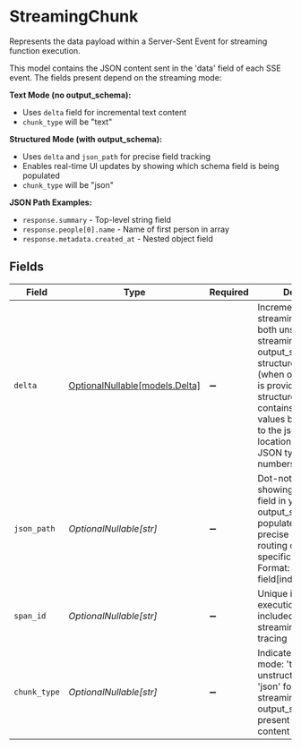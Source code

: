 # StreamingChunk

Represents the data payload within a Server-Sent Event for streaming function execution.

This model contains the JSON content sent in the 'data' field of each SSE event.
The fields present depend on the streaming mode:

**Text Mode (no output_schema):**
- Uses `delta` field for incremental text content
- `chunk_type` will be "text"

**Structured Mode (with output_schema):**
- Uses `delta` and `json_path` for precise field tracking
- Enables real-time UI updates by showing which schema field is being populated
- `chunk_type` will be "json"

**JSON Path Examples:**
- `response.summary` - Top-level string field
- `response.people[0].name` - Name of first person in array
- `response.metadata.created_at` - Nested object field


## Fields

| Field                                                                                                                                                                                                                                                                                                                 | Type                                                                                                                                                                                                                                                                                                                  | Required                                                                                                                                                                                                                                                                                                              | Description                                                                                                                                                                                                                                                                                                           | Example                                                                                                                                                                                                                                                                                                               |
| --------------------------------------------------------------------------------------------------------------------------------------------------------------------------------------------------------------------------------------------------------------------------------------------------------------------- | --------------------------------------------------------------------------------------------------------------------------------------------------------------------------------------------------------------------------------------------------------------------------------------------------------------------- | --------------------------------------------------------------------------------------------------------------------------------------------------------------------------------------------------------------------------------------------------------------------------------------------------------------------- | --------------------------------------------------------------------------------------------------------------------------------------------------------------------------------------------------------------------------------------------------------------------------------------------------------------------- | --------------------------------------------------------------------------------------------------------------------------------------------------------------------------------------------------------------------------------------------------------------------------------------------------------------------- |
| `delta`                                                                                                                                                                                                                                                                                                               | [OptionalNullable[models.Delta]](../models/delta.md)                                                                                                                                                                                                                                                                  | :heavy_minus_sign:                                                                                                                                                                                                                                                                                                    | Incremental content for streaming. Used for both unstructured text streaming (when no output_schema) and structured streaming (when output_schema is provided). For structured streaming, contains actual field values being streamed to the json_path location. Supports all JSON types: strings, numbers, booleans. | Hello                                                                                                                                                                                                                                                                                                                 |
| `json_path`                                                                                                                                                                                                                                                                                                           | *OptionalNullable[str]*                                                                                                                                                                                                                                                                                               | :heavy_minus_sign:                                                                                                                                                                                                                                                                                                    | Dot-notation path showing exactly which field in your output_schema is being populated. Enables precise UI updates by routing content to specific components. Format: field[index].nested_field                                                                                                                       | summary                                                                                                                                                                                                                                                                                                               |
| `span_id`                                                                                                                                                                                                                                                                                                             | *OptionalNullable[str]*                                                                                                                                                                                                                                                                                               | :heavy_minus_sign:                                                                                                                                                                                                                                                                                                    | Unique identifier for the execution span, included in the first streaming chunk for tracing                                                                                                                                                                                                                           | 123e4567-e89b-12d3-a456-426614174000                                                                                                                                                                                                                                                                                  |
| `chunk_type`                                                                                                                                                                                                                                                                                                          | *OptionalNullable[str]*                                                                                                                                                                                                                                                                                               | :heavy_minus_sign:                                                                                                                                                                                                                                                                                                    | Indicates the streaming mode: 'text' for unstructured streaming, 'json' for structured streaming with output_schema. Only present when delta content is included.                                                                                                                                                     | text                                                                                                                                                                                                                                                                                                                  |